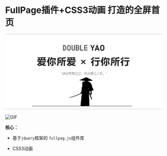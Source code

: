 # FullPage插件+CSS3动画 打造的全屏首页

![preview](./preview.png)

![GIF](./preview.gif)

**核心：**

- 基于`jQuery`框架的 `fullpag.js`组件库

- CSS3动画   

